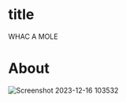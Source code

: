 # title
  WHAC A MOLE
# About

![Screenshot 2023-12-16 103532](https://github.com/Chumani-Lalasa/WhacAMole/assets/147796393/f00217e5-48ec-46ce-8699-ec629518dc2f)

